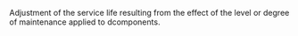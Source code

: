 Adjustment of the service life resulting from the effect of the level or degree of maintenance applied to dcomponents.
